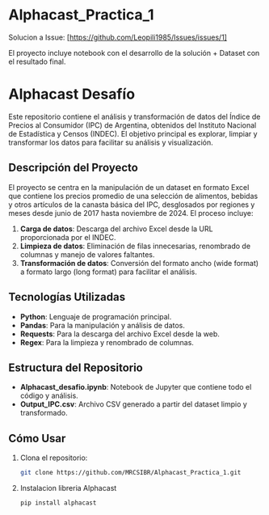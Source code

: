 # Alphacast_Practica_1
Solucion a Issue: [https://github.com/Leopili1985/Issues/issues/1]

El proyecto incluye notebook con el desarrollo de la solución +
Dataset con el resultado final.

# Alphacast Desafío 

Este repositorio contiene el análisis y transformación de datos del Índice de Precios al Consumidor (IPC) de Argentina, obtenidos del Instituto Nacional de Estadística y Censos (INDEC). 
El objetivo principal es explorar, limpiar y transformar los datos para facilitar su análisis y visualización.

## Descripción del Proyecto

El proyecto se centra en la manipulación de un dataset en formato Excel que contiene los precios promedio de una selección de alimentos, bebidas y otros artículos de la canasta básica del IPC, desglosados por regiones y meses desde junio de 2017 hasta noviembre de 2024. El proceso incluye:

1. **Carga de datos**: Descarga del archivo Excel desde la URL proporcionada por el INDEC.
2. **Limpieza de datos**: Eliminación de filas innecesarias, renombrado de columnas y manejo de valores faltantes.
3. **Transformación de datos**: Conversión del formato ancho (wide format) a formato largo (long format) para facilitar el análisis.


## Tecnologías Utilizadas

- **Python**: Lenguaje de programación principal.
- **Pandas**: Para la manipulación y análisis de datos.
- **Requests**: Para la descarga del archivo Excel desde la web.
- **Regex**: Para la limpieza y renombrado de columnas.


## Estructura del Repositorio

- **Alphacast_desafio.ipynb**: Notebook de Jupyter que contiene todo el código y análisis.
- **Output_IPC.csv**: Archivo CSV generado a partir del dataset limpio y transformado.

## Cómo Usar

1. Clona el repositorio:
   ```bash
   git clone https://github.com/MRCSIBR/Alphacast_Practica_1.git

2. Instalacion libreria Alphacast
   ```bash
   pip install alphacast   

